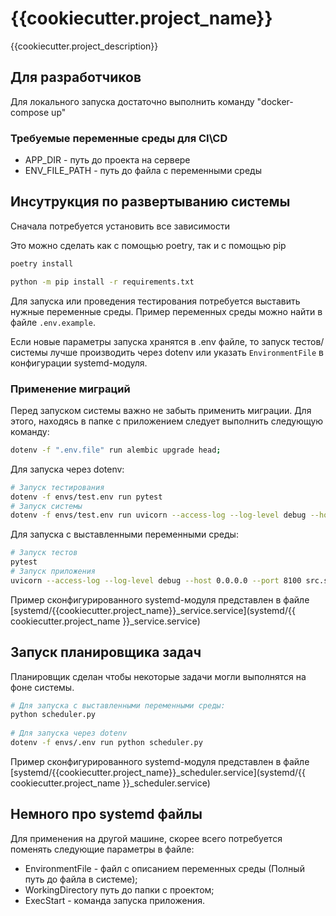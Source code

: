 # {{cookiecutter.project_name}}

{{cookiecutter.project_description}}

## Для разработчиков

Для локального запуска достаточно выполнить команду "docker-compose up"

### Требуемые переменные среды для CI\CD
* APP_DIR - путь до проекта на сервере
* ENV_FILE_PATH - путь до файла с переменными среды

## Инсутрукция по развертыванию системы

Сначала потребуется установить все зависимости

Это можно сделать как с помощью poetry, так и с помощью pip
```bash
poetry install
```

```bash
python -m pip install -r requirements.txt
```

Для запуска или проведения тестирования потребуется выставить нужные переменные среды.
Пример переменных среды можно найти в файле `.env.example`.

Если новые параметры запуска хранятся в .env файле, то запуск тестов/системы лучше производить через dotenv или указать `EnvironmentFile` в конфигурации systemd-модуля.

### Применение миграций
Перед запуском системы важно не забыть применить миграции. Для этого, находясь в папке с приложением
следует выполнить следующую команду:
```bash
dotenv -f ".env.file" run alembic upgrade head;
```

Для запуска через dotenv:
```bash
# Запуск тестирования
dotenv -f envs/test.env run pytest
# Запуск системы
dotenv -f envs/test.env run uvicorn --access-log --log-level debug --host 0.0.0.0 --port 8100 src.server:app
```

Для запуска с выставленными переменными среды:
```bash
# Запуск тестов
pytest
# Запуск приложения
uvicorn --access-log --log-level debug --host 0.0.0.0 --port 8100 src.server:app
```

Пример сконфигурированного systemd-модуля представлен в файле [systemd/{{cookiecutter.project_name}}_service.service](systemd/{{ cookiecutter.project_name }}_service.service)


## Запуск планировщика задач
Планировщик сделан чтобы некоторые задачи могли выполнятся на фоне системы.

```bash
# Для запуска с выставленными переменными среды:
python scheduler.py
 
# Для запуска через dotenv
dotenv -f envs/.env run python scheduler.py
```

Пример сконфигурированного systemd-модуля представлен в файле [systemd/{{cookiecutter.project_name}}_scheduler.service](systemd/{{ cookiecutter.project_name }}_scheduler.service)

## Немного про systemd файлы

Для применения на другой машине, скорее всего потребуется поменять следующие параметры в файле:
* EnvironmentFile - файл с описанием переменных среды (Полный путь до файла в системе);
* WorkingDirectory путь до папки с проектом;
* ExecStart - команда запуска приложения.